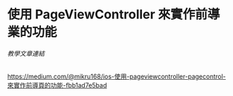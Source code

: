 # 使用 PageViewController 來實作前導業的功能


###### 教學文章連結
https://medium.com/@mikru168/ios-使用-pageviewcontroller-pagecontrol-來實作前導頁的功能-fbb1ad7e5bad
